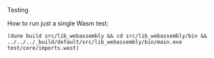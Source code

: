 
Testing

How to run just a single Wasm test:

    (dune build src/lib_webassembly && cd src/lib_webassembly/bin && ../../../_build/default/src/lib_webassembly/bin/main.exe test/core/imports.wast)

